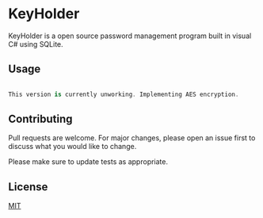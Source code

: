 # KeyHolder

KeyHolder is a open source password management program built in visual C# using SQLite.

## Usage

```C#

This version is currently unworking. Implementing AES encryption.

```

## Contributing

Pull requests are welcome. For major changes, please open an issue first
to discuss what you would like to change.

Please make sure to update tests as appropriate.

## License

[MIT](https://choosealicense.com/licenses/mit/)